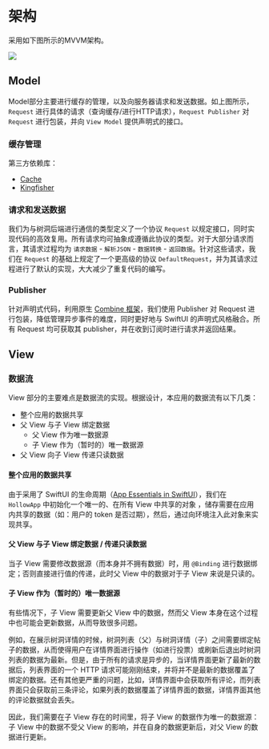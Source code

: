 # 架构

采用如下图所示的MVVM架构。

![](https://mermaid.ink/svg/eyJjb2RlIjoiZ3JhcGggQlRcblx0Y2FjaGVbKENhY2hlKV1cblx0cmVtb3RlWyhSZW1vdGUpXVxuXHRyZXF1ZXN0W1JlcXVlc3RdXG5cdHJwW1JlcXVlc3QgUHVibGlzaGVyXVxuXHR2bVtWaWV3IE1vZGVsXVxuXHR2W1ZpZXddXG5cdFxuXHRjYWNoZSAtLT4gcmVxdWVzdFxuXHRyZXF1ZXN0IC0tPiB8dXBkYXRlfCBjYWNoZVxuXHRyZW1vdGUgLS0-IHJlcXVlc3Rcblx0cmVxdWVzdCAtLT4gcnAgLS0-IHxwdWJsaXNofCB2bSAtLT4gfGRhdGEgc291cmNlfCB2XG5cdHZtIC0tPiB8c3Vic2NyaWJlfCBycFxuXHR2IC0tPiB8aW50ZW50fCB2bVxuXHRcblx0c3ViZ3JhcGggTW9kZWxcblx0XHRjYWNoZVxuXHRcdHJlbW90ZVxuXHRcdHJlcXVlc3Rcblx0XHRycFxuXHRlbmRcblx0XG5cdHN0eWxlIE1vZGVsIGZpbGw6I2ZmZmZkZSxzdHJva2U6I2FhYWEzMzsiLCJtZXJtYWlkIjp7InRoZW1lIjoiZGVmYXVsdCJ9LCJ1cGRhdGVFZGl0b3IiOmZhbHNlfQ)

## Model

Model部分主要进行缓存的管理，以及向服务器请求和发送数据。如上图所示，`Request` 进行具体的请求（查询缓存/进行HTTP请求），`Request Publisher` 对 `Request` 进行包装，并向 `View Model` 提供声明式的接口。

### 缓存管理

第三方依赖库：

- [Cache](https://github.com/hyperoslo/Cache.git)
- [Kingfisher](https://github.com/onevcat/Kingfisher.git)

### 请求和发送数据

我们为与树洞后端进行通信的类型定义了一个协议 `Request` 以规定接口，同时实现代码的高效复用。所有请求均可抽象成遵循此协议的类型。对于大部分请求而言，其请求过程均为 `请求数据` - `解析JSON` - `数据转换` - `返回数据`。针对这些请求，我们在 `Request` 的基础上规定了一个更高级的协议 `DefaultRequest`，并为其请求过程进行了默认的实现，大大减少了重复代码的编写。

### Publisher

针对声明式代码，利用原生 [Combine 框架](https://developer.apple.com/documentation/Combine)，我们使用 Publisher 对 Request 进行包装，降低管理异步事件的难度，同时更好地与 SwiftUI 的声明式风格融合。所有 Request 均可获取其 publisher，并在收到订阅时进行请求并返回结果。

## View

### 数据流

View 部分的主要难点是数据流的实现。根据设计，本应用的数据流有以下几类：

- 整个应用的数据共享
- 父 View 与子 View 绑定数据
  - 父 View 作为唯一数据源
  - 子 View 作为（暂时的）唯一数据源
- 父 View 向子 View 传递只读数据

#### 整个应用的数据共享

由于采用了 SwiftUI 的生命周期（[App Essentials in SwiftUI](https://developer.apple.com/videos/play/wwdc2020/10037/)），我们在 `HollowApp` 中初始化一个唯一的、在所有 View 中共享的对象 ，储存需要在应用内共享的数据（如：用户的 token 是否过期），然后，通过向环境注入此对象来实现共享。

#### 父 View 与子 View 绑定数据 / 传递只读数据

当子 View 需要修改数据源（而本身并不拥有数据）时，用 `@Binding` 进行数据绑定；否则直接进行值的传递，此时父 View 中的数据对于子 View 来说是只读的。

#### 子 View 作为（暂时的）唯一数据源

有些情况下，子 View 需要更新父 View 中的数据，然而父 View 本身在这个过程中也可能会更新数据，从而导致很多问题。

例如，在展示树洞详情的时候，树洞列表（父）与树洞详情（子）之间需要绑定帖子的数据，从而使得用户在详情界面进行操作（如进行投票）或刷新后退出时树洞列表的数据为最新。但是，由于所有的请求是异步的，当详情界面更新了最新的数据后，列表界面的一个 HTTP 请求可能刚刚结束，并将并不是最新的数据覆盖了绑定的数据。还有其他更严重的问题，比如，详情界面中会获取所有评论，而列表界面只会获取前三条评论，如果列表的数据覆盖了详情界面的数据，详情界面其他的评论数据就会丢失。

因此，我们需要在子 View 存在的时间里，将子 View 的数据作为唯一的数据源：子 View 中的数据不受父 View 的影响，并在自身的数据更新后，对父 View 的数据进行更新。